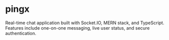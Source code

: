 # pingx
Real-time chat application built with Socket.IO, MERN stack, and TypeScript. Features include one-on-one messaging, live user status, and secure authentication.
